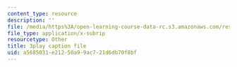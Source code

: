 ```yaml
---
content_type: resource
description: ''
file: /media/https%3A/open-learning-course-data-rc.s3.amazonaws.com/res-6-012-introduction-to-probability-spring-2018/a5685031e21250a99ac721d6db70f8bf_8llkkbCPHb4.vtt
file_type: application/x-subrip
resourcetype: Other
title: 3play caption file
uid: a5685031-e212-50a9-9ac7-21d6db70f8bf
---
```

